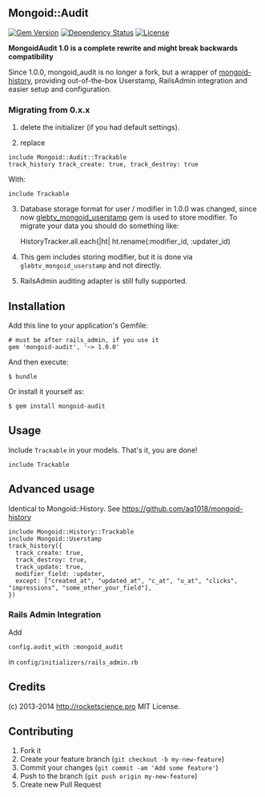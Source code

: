 ## Mongoid::Audit

[![Gem Version](https://badge.fury.io/rb/mongoid-audit.png)](http://badge.fury.io/rb/mongoid-audit)
[![Dependency Status](https://www.versioneye.com/user/projects/53ea131f8b6db55f150000b7/badge.svg)](https://www.versioneye.com/user/projects/53ea131f8b6db55f150000b7)
[![License](http://img.shields.io/:license-mit-blue.svg)](https://github.com/rs-pro/mongoid-audit/blob/master/MIT-LICENSE.txt)

**MongoidAudit 1.0 is a complete rewrite and might break backwards compatibility**

Since 1.0.0, mongoid_audit is no longer a fork, but a wrapper of [mongoid-history](https://github.com/aq1018/mongoid-history), providing
out-of-the-box Userstamp, RailsAdmin integration and easier setup and configuration.

### Migrating from 0.x.x

1) delete the initializer (if you had default settings).

2) replace
```
include Mongoid::Audit::Trackable
track_history track_create: true, track_destroy: true
```
With:
```
include Trackable
```
3)  Database storage format for user / modifier in 1.0.0 was changed, since now [glebtv_mongoid_userstamp](https://github.com/glebtv/mongoid_userstamp) gem is used to store modifier. To migrate your data you should do something like:
  
    HistoryTracker.all.each{|ht| ht.rename(:modifier_id, :updater_id)

4) This gem includes storing modifier, but it is done via ```glebtv_mongoid_userstamp``` and not directly.

5) RailsAdmin auditing adapter is still fully supported.

## Installation

Add this line to your application's Gemfile:

    # must be after rails_admin, if you use it
    gem 'mongoid-audit', '~> 1.0.0'

And then execute:

    $ bundle

Or install it yourself as:

    $ gem install mongoid-audit

## Usage

Include ```Trackable``` in your models. That's it, you are done!

    include Trackable

## Advanced usage

Identical to Mongoid::History.
See https://github.com/aq1018/mongoid-history

    include Mongoid::History::Trackable
    include Mongoid::Userstamp
    track_history({
      track_create: true,
      track_destroy: true,
      track_update: true,
      modifier_field: :updater,
      except: ["created_at", "updated_at", "c_at", "u_at", "clicks", "impressions", "some_other_your_field"],
    })


### Rails Admin Integration

Add 

    config.audit_with :mongoid_audit

in ```config/initializers/rails_admin.rb```

## Credits

(c) 2013-2014 http://rocketscience.pro MIT License.

## Contributing

1. Fork it
2. Create your feature branch (`git checkout -b my-new-feature`)
3. Commit your changes (`git commit -am 'Add some feature'`)
4. Push to the branch (`git push origin my-new-feature`)
5. Create new Pull Request
